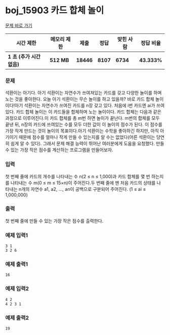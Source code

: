 # boj_15903 카드 합체 놀이

<a href="https://www.acmicpc.net/problem/15903">문제 바로 가기</a>
            
| **시간 제한** | **메모리 제한** | **제출** | **정답** | **맞힌 사람** | **정답 비율** |
| ------------- | --------------- | -------- | -------- | ------------- | ------------- |
| **1 초 (추가 시간 없음)** | **512 MB** | **18446** | **8107** | **6734** | **43.333%** |

### 문제

석환이는 아기다. 아기 석환이는 자연수가 쓰여져있는 카드를 갖고 다양한 놀이를 하며 노는 것을 좋아한다. 오늘 아기 석환이는 무슨 놀이를 하고 있을까? 바로 카드 합체 놀이이다!아기 석환이는 자연수가 쓰여진 카드를 n장 갖고 있다. 처음에 i번 카드엔 ai가 쓰여있다. 카드 합체 놀이는 이 카드들을 합체하며 노는 놀이이다. 카드 합체는 다음과 같은 과정으로 이루어진다.이 카드 합체를 총 m번 하면 놀이가 끝난다. m번의 합체를 모두 끝낸 뒤, n장의 카드에 쓰여있는 수를 모두 더한 값이 이 놀이의 점수가 된다. 이 점수를 가장 작게 만드는 것이 놀이의 목표이다.아기 석환이는 수학을 좋아하긴 하지만, 아직 아기이기 때문에 점수를 얼마나 작게 만들 수 있는지를 알 수는 없었다(어른 석환이는 당연히 쉽게 알 수 있다). 그래서 문제 해결 능력이 뛰어난 여러분에게 도움을 요청했다. 만들 수 있는 가장 작은 점수를 계산하는 프로그램을 만들어보자.

### 입력
            
첫 번째 줄에 카드의 개수를 나타내는 수 n(2 ≤ n ≤ 1,000)과 카드 합체를 몇 번 하는지를 나타내는 수 m(0 ≤ m ≤ 15×n)이 주어진다.두 번째 줄에 맨 처음 카드의 상태를 나타내는 n개의 자연수 a1, a2, …, an이 공백으로 구분되어 주어진다. (1 ≤ ai ≤ 1,000,000)
            
### 출력

첫 번째 줄에 만들 수 있는 가장 작은 점수를 출력한다.

### 예제 입력1

```
3 1
3 2 6
```

### 예제 출력1

```
16
```

### 예제 입력2

```
4 2
4 2 3 1
```

### 예제 출력2

```
19
```

